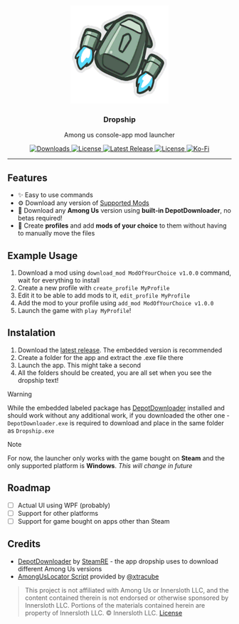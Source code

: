 <br />
<div align="center">
  <a href="https://github.com/xChipseq/Dropship">
    <img src="Images/dropship_logo.png" alt="Dropship" width="220" height="220">
  </a>

<h3 align="center">Dropship</h3>
  <p align="center">
    Among us console-app mod launcher 
  </p>
</div>

<p align="center">
	<a href="https://github.com/xChipseq/Dropship/releases">
		<img alt="Downloads" src="https://img.shields.io/github/downloads/xChipseq/Dropship/total?style=flat-square&logo=github&labelColor=%23212024&color=%2343ab59">
	</a>
	<a href="https://github.com/xChipseq/Dropship/stargazers">
		<img alt="License" src="https://img.shields.io/github/stars/xChipseq/Dropship?style=flat-square&logo=github&labelColor=%23212024&color=%2343ab59">
	</a>
	<a href="https://github.com/xChipseq/Dropship/releases/latest">
		<img alt="Latest Release" src="https://img.shields.io/github/v/release/xChipseq/Dropship?include_prereleases&sort=date&display_name=tag&style=flat-square&logo=github&labelColor=%23212024&color=%2343ab59">
	</a>
	<a href="https://github.com/xChipseq/Dropship/blob/master/LICENSE.md">
		<img alt="License" src="https://img.shields.io/github/license/xChipseq/Dropship?style=flat-square&labelColor=%23212024&color=%2343ab59">
	</a>
	<a href="https://ko-fi.com/chipseq">
		<img alt="Ko-Fi" src="https://img.shields.io/badge/suppport_me-F16061?style=flat-square&logo=ko-fi&logoColor=white">
	</a>
</p>
<hr />

## Features
- ✨ Easy to use commands
- ⚙️ Download any version of [Supported Mods](https://github.com/xChipseq/Dropship/blob/main/MODS.md)
- 🚀 Download any **Among Us** version using **built-in DepotDownloader**, no betas required!
- 📖 Create **profiles** and add **mods of your choice** to them without having to manually move the files

## Example Usage
1. Download a mod using `download_mod ModOfYourChoice v1.0.0` command, wait for everything to install
2. Create a new profile with `create_profile MyProfile`
3. Edit it to be able to add mods to it, `edit_profile MyProfile`
4. Add the mod to your profile using `add_mod ModOfYourChoice v1.0.0`
5. Launch the game with `play MyProfile`!

## Instalation
1. Download the [latest release](https://github.com/xChipseq/Dropship/releases/latest). The embedded version is recommended
2. Create a folder for the app and extract the .exe file there
3. Launch the app. This might take a second
4. All the folders should be created, you are all set when you see the dropship text!
> [!Warning]
> While the embedded labeled package has [DepotDownloader](https://github.com/SteamRE/DepotDownloader/releases/latest) installed and should work without any additional work, if you downloaded the other one - `DepotDownloader.exe` is required to download and place in the same folder as `Dropship.exe`

> [!Note]
> For now, the launcher only works with the game bought on **Steam** and the only supported platform is **Windows**. *This will change in future*

## Roadmap
- [ ] Actual UI using WPF (probably)
- [ ] Support for other platforms
- [ ] Support for game bought on apps other than Steam

## Credits
- [DepotDownloader](https://github.com/SteamRE/DepotDownloader) by [SteamRE](https://github.com/SteamRE) - the app dropship uses to download different Among Us versions
- [AmongUsLocator Script](https://github.com/xChipseq/Dropship/blob/main/Dropship/AmongUsLocator.cs) provided by [@xtracube](https://github.com/xtracube)

> This project is not affiliated with Among Us or Innersloth LLC, and the content contained therein is not endorsed or otherwise sponsored by Innersloth LLC. Portions of the materials contained herein are property of Innersloth LLC. © Innersloth LLC. [License](https://github.com/xChipseq/Dropship/blob/main/LICENSE)
